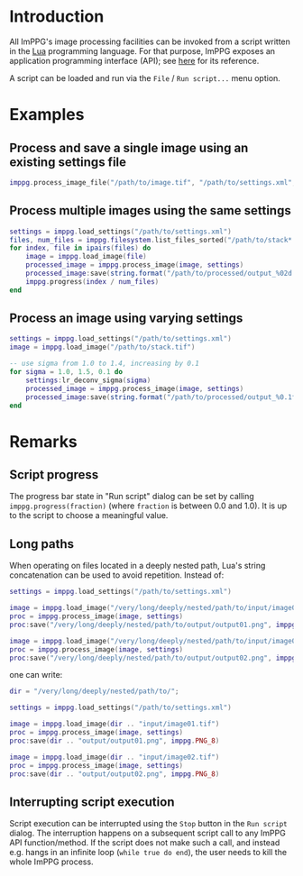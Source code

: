 # Introduction

All ImPPG's image processing facilities can be invoked from a script written in the [Lua](https://www.lua.org/docs.html) programming language. For that purpose, ImPPG exposes an application programming interface (API); see [here](api_reference.md) for its reference.

A script can be loaded and run via the `File` / `Run script...` menu option.

# Examples

## Process and save a single image using an existing settings file

```Lua
imppg.process_image_file("/path/to/image.tif", "/path/to/settings.xml", "/path/to/output.png", imppg.PNG_8)
```

## Process multiple images using the same settings

```Lua
settings = imppg.load_settings("/path/to/settings.xml")
files, num_files = imppg.filesystem.list_files_sorted("/path/to/stack*.tif")
for index, file in ipairs(files) do
    image = imppg.load_image(file)
    processed_image = imppg.process_image(image, settings)
    processed_image:save(string.format("/path/to/processed/output_%02d.png", index), imppg.PNG_8)
    imppg.progress(index / num_files)
end
```

## Process an image using varying settings

```Lua
settings = imppg.load_settings("/path/to/settings.xml")
image = imppg.load_image("/path/to/stack.tif")

-- use sigma from 1.0 to 1.4, increasing by 0.1
for sigma = 1.0, 1.5, 0.1 do
    settings:lr_deconv_sigma(sigma)
    processed_image = imppg.process_image(image, settings)
    processed_image:save(string.format("/path/to/processed/output_%0.1f.png", sigma), imppg.PNG_8)
end
```

# Remarks


## Script progress

The progress bar state in "Run script" dialog can be set by calling `imppg.progress(fraction)` (where `fraction` is between 0.0 and 1.0). It is up to the script to choose a meaningful value.

## Long paths

When operating on files located in a deeply nested path, Lua's string concatenation can be used to avoid repetition. Instead of:

```Lua
settings = imppg.load_settings("/path/to/settings.xml")

image = imppg.load_image("/very/long/deeply/nested/path/to/input/image01.tif")
proc = imppg.process_image(image, settings)
proc:save("/very/long/deeply/nested/path/to/output/output01.png", imppg.PNG_8)

image = imppg.load_image("/very/long/deeply/nested/path/to/input/image02.tif")
proc = imppg.process_image(image, settings)
proc:save("/very/long/deeply/nested/path/to/output/output02.png", imppg.PNG_8)
```

one can write:

```Lua
dir = "/very/long/deeply/nested/path/to/";

settings = imppg.load_settings("/path/to/settings.xml")

image = imppg.load_image(dir .. "input/image01.tif")
proc = imppg.process_image(image, settings)
proc:save(dir .. "output/output01.png", imppg.PNG_8)

image = imppg.load_image(dir .. "input/image02.tif")
proc = imppg.process_image(image, settings)
proc:save(dir .. "output/output02.png", imppg.PNG_8)
```

## Interrupting script execution

Script execution can be interrupted using the `Stop` button in the `Run script` dialog. The interruption happens on a subsequent script call to any ImPPG API function/method. If the script does not make such a call, and instead e.g. hangs in an infinite loop (`while true do end`), the user needs to kill the whole ImPPG process.